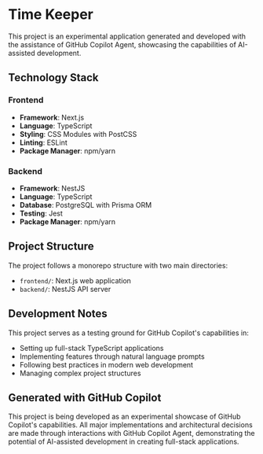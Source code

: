 # Time Keeper

This project is an experimental application generated and developed with the assistance of GitHub Copilot Agent, showcasing the capabilities of AI-assisted development.

## Technology Stack

### Frontend
- **Framework**: Next.js
- **Language**: TypeScript
- **Styling**: CSS Modules with PostCSS
- **Linting**: ESLint
- **Package Manager**: npm/yarn

### Backend
- **Framework**: NestJS
- **Language**: TypeScript
- **Database**: PostgreSQL with Prisma ORM
- **Testing**: Jest
- **Package Manager**: npm/yarn

## Project Structure

The project follows a monorepo structure with two main directories:

- `frontend/`: Next.js web application
- `backend/`: NestJS API server

## Development Notes

This project serves as a testing ground for GitHub Copilot's capabilities in:
- Setting up full-stack TypeScript applications
- Implementing features through natural language prompts
- Following best practices in modern web development
- Managing complex project structures

## Generated with GitHub Copilot

This project is being developed as an experimental showcase of GitHub Copilot's capabilities. All major implementations and architectural decisions are made through interactions with GitHub Copilot Agent, demonstrating the potential of AI-assisted development in creating full-stack applications.
